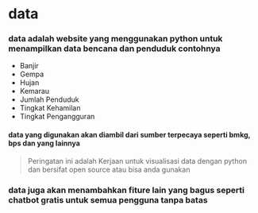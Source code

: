 # data 


### data adalah website yang menggunakan python untuk menampilkan data bencana dan penduduk contohnya  
- Banjir
- Gempa
- Hujan
- Kemarau
- Jumlah Penduduk
- Tingkat Kehamilan
- Tingkat Pengangguran

#### data yang digunakan akan diambil dari sumber terpecaya seperti bmkg, bps dan yang lainnya

> Peringatan ini adalah Kerjaan untuk visualisasi data dengan python dan bersifat open source atau bisa anda gunakan

### data juga akan menambahkan fiture lain yang bagus seperti chatbot gratis untuk semua pengguna tanpa batas

